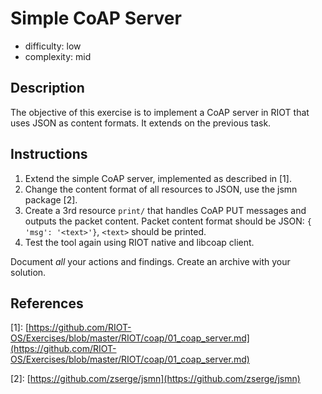 # Simple CoAP Server

- difficulty: low
- complexity: mid

## Description

The objective of this exercise is to implement a CoAP server in RIOT that uses
JSON as content formats. It extends on the previous task.

## Instructions

1. Extend the simple CoAP server, implemented as described in \[1\].
2. Change the content format of all resources to JSON, use the jsmn package \[2\].
3. Create a 3rd resource `print/` that handles CoAP PUT messages and outputs the
   packet content. Packet content format should be JSON: `{ 'msg': '<text>'}`,
   `<text>` should be printed.
4. Test the tool again using RIOT native and libcoap client.

Document _all_ your actions and findings. Create an archive with your solution.

## References

\[1\]: [https://github.com/RIOT-OS/Exercises/blob/master/RIOT/coap/01_coap_server.md](https://github.com/RIOT-OS/Exercises/blob/master/RIOT/coap/01_coap_server.md)

\[2\]: [https://github.com/zserge/jsmn](https://github.com/zserge/jsmn)
